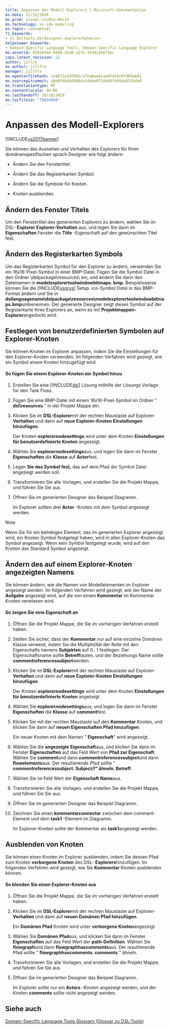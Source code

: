 ```yaml
---
title: Anpassen des Modell-Explorers | Microsoft-Dokumentation
ms.date: 11/15/2016
ms.prod: visual-studio-dev14
ms.technology: vs-ide-modeling
ms.topic: conceptual
f1_keywords:
- vs.dsltools.dsldesigner.explorerbehavior
helpviewer_keywords:
- Domain-Specific Language Tools, Domain-Specific Language Explorer
ms.assetid: d2926444-9408-41d8-a27e-3fd0c416f9ac
caps.latest.revision: 22
author: jillre
ms.author: jillfra
manager: jillfra
ms.openlocfilehash: ce96f2a3df901c1fea0aa4caa97d29c07db5e681
ms.sourcegitcommit: a8e8f4bd5d508da34bbe9f2d4d9fa94da0539de0
ms.translationtype: MT
ms.contentlocale: de-DE
ms.lasthandoff: 10/19/2019
ms.locfileid: "72654956"
---
```

# <a name="customizing-the-model-explorer"></a>Anpassen des Modell-Explorers
[!INCLUDE[vs2017banner](../includes/vs2017banner.md)]

Sie können das Aussehen und Verhalten des Explorers für Ihren domänenspezifischen sprach Designer wie folgt ändern:

- Ändern Sie den Fenstertitel.

- Ändern Sie das Registerkarten Symbol.

- Ändern Sie die Symbole für Knoten.

- Knoten ausblenden.

## <a name="changing-the-window-title"></a>Ändern des Fenster Titels
 Um den Fenstertitel des generierten Explorers zu ändern, wählen Sie im DSL- **Explorer** **Explorer-Verhalten** aus, und legen Sie dann im **Eigenschaften** Fenster die **Title** -Eigenschaft auf den gewünschten Titel fest.

## <a name="changing-the-tab-icon"></a>Ändern des Registerkarten Symbols
 Um das Registerkarten Symbol für den Explorer zu ändern, verwenden Sie ein 16x16-Pixel-Symbol in einer BMP-Datei. Fügen Sie die Symbol Datei in den Ordner \dslpackage\resources\ ein, und ändern Sie dann den Dateinamen in **modelexplorertoolwindowbitmaps. bmp**. Beispielsweise können Sie die [!INCLUDE[vsprvs](../includes/vsprvs-md.md)] Setup. ico-Symbol Datei in das BMP-Format ändern und Sie in **dsllanguagename\dslpackage\resources\modelexplorertoolwindowbitmaps.bmp**umbenennen. Der generierte Designer zeigt dieses Symbol auf der Registerkarte Ihres Explorers an, wenn es mit **Projektmappen-Explorer**angedockt wird.

## <a name="setting-custom-icons-on-explorer-nodes"></a>Festlegen von benutzerdefinierten Symbolen auf Explorer-Knoten
 Sie können Knoten im Explorer anpassen, indem Sie die Einstellungen für den Explorer-Knoten verwenden. Im folgenden Verfahren wird gezeigt, wie ein Symbol einem Knoten hinzugefügt wird.

#### <a name="to-add-an-icon-to-an-explorer-node"></a>So fügen Sie einem Explorer-Knoten ein Symbol hinzu

1. Erstellen Sie eine [!INCLUDE[dsl](../includes/dsl-md.md)] Lösung mithilfe der Lösungs Vorlage für den Task Fluss.

2. Fügen Sie eine BMP-Datei mit einem 16x16-Pixel-Symbol im Ordner " **dsl\resources** " in der Projekt Mappe ein.

3. Klicken Sie im **DSL-Explorer**mit der rechten Maustaste auf Explorer- **Verhalten** und dann auf **neue Explorer-Knoten Einstellungen hinzufügen**.

     Der Knoten **explorernodesettings** wird unter dem Knoten **Einstellungen für benutzerdefinierte Knoten** angezeigt.

4. Wählen Sie **explorernodesettings**aus, und legen Sie dann im Fenster **Eigenschaften** die **Klasse** auf **Actor**fest.

5. Legen **Sie das Symbol fest,** das auf dem Pfad der Symbol Datei angezeigt werden soll.

6. Transformieren Sie alle Vorlagen, und erstellen Sie die Projekt Mappe, und führen Sie Sie aus.

7. Öffnen Sie im generierten Designer das Beispiel Diagramm.

     Im Explorer sollten drei **Actor** -Knoten mit dem Symbol angezeigt werden.

> [!NOTE]
> Wenn Sie für ein beliebiges Element, das im generierten Explorer angezeigt wird, ein Knoten Symbol festgelegt haben, wird in allen Explorer-Knoten das Symbol angezeigt. Wenn kein Symbol festgelegt wurde, wird auf den Knoten das Standard Symbol angezeigt.

## <a name="changing-the-name-displayed-on-an-explorer-node"></a>Ändern des auf einem Explorer-Knoten angezeigten Namens
 Sie können ändern, wie die Namen von Modellelementen im Explorer angezeigt werden. Im folgenden Verfahren wird gezeigt, wie der Name der **Aufgabe** angezeigt wird, auf die von einem **Kommentar** im Kommentar Knoten verwiesen wird.

#### <a name="to-display-a-property"></a>So zeigen Sie eine Eigenschaft an

1. Öffnen Sie die Projekt Mappe, die Sie im vorherigen Verfahren erstellt haben.

2. Stellen Sie sicher, dass der **Kommentar** nur auf eine einzelne Domänen Klasse verweist, indem Sie die Multiplizität der Rolle mit den Eigenschafts namens **Subjekten** auf 0.. 1 festlegen. Der Eigenschaftsname sollte **Betreff**lauten, und der Beziehungs Name sollte **commentreferencessubject**werden.

3. Klicken Sie im **DSL-Explorer**mit der rechten Maustaste auf Explorer- **Verhalten** und dann auf **neue Explorer-Knoten Einstellungen hinzufügen**.

     Der Knoten **explorernodesettings** wird unter dem Knoten **Einstellungen für benutzerdefinierte Knoten** angezeigt.

4. Wählen Sie **explorernodesettings**aus, und legen Sie dann im Fenster **Eigenschaften** die **Klasse** auf **comment**fest.

5. Klicken Sie mit der rechten Maustaste auf den **Kommentar** Knoten, und klicken Sie dann auf **neuen Eigenschaften Pfad hinzufügen**.

     Ein neuer Knoten mit dem Namen " **Eigenschaft**" wird angezeigt.

6. Wählen Sie die **angezeigte Eigenschaft**aus, und klicken Sie dann im Fenster **Eigenschaften** auf das Feld Wert von **Pfad zur Eigenschaft**. Wählen Sie **comment**und dann **commentreferencessubject**und dann **flowelements**aus. Der resultierende Pfad sollte " **commentreferencessubject. Subject/!" ähneln. Betreff**.

7. Wählen Sie im Feld Wert der **Eigenschaft** **Name**aus.

8. Transformieren Sie alle Vorlagen, und erstellen Sie die Projekt Mappe, und führen Sie Sie aus.

9. Öffnen Sie im generierten Designer das Beispiel Diagramm.

10. Zeichnen Sie einen **kommentarconnector** zwischen dem comment-Element und dem **task1** -Element im Diagramm.

     Im Explorer-Knoten sollte der Kommentar als **task1**angezeigt werden.

## <a name="hiding-nodes"></a>Ausblenden von Knoten
 Sie können einen Knoten im Explorer ausblenden, indem Sie dessen Pfad zum Knoten **verborgene Knoten** des DSL- **Explorers**hinzufügen. Im folgenden Verfahren wird gezeigt, wie Sie **Kommentar** Knoten ausblenden können.

#### <a name="to-hide-an-explorer-node"></a>So blenden Sie einen Explorer-Knoten aus

1. Öffnen Sie die Projekt Mappe, die Sie im vorherigen Verfahren erstellt haben.

2. Klicken Sie im **DSL-Explorer**mit der rechten Maustaste auf Explorer- **Verhalten** und dann auf **neuen Domänen Pfad hinzufügen**.

     Ein **Domänen Pfad** Knoten wird unter **verborgene Knoten**angezeigt.

3. Wählen Sie **Domänen Pfad**aus, und klicken Sie dann im Fenster **Eigenschaften** auf das Feld Wert der **path-Definition**. Wählen Sie **flowgraph**und dann **flowgraphhascomments**aus. Der resultierende Pfad sollte " **flowgraphhascomments. comments** " ähneln.

4. Transformieren Sie alle Vorlagen, und erstellen Sie die Projekt Mappe, und führen Sie Sie aus.

5. Öffnen Sie im generierten Designer das Beispiel Diagramm.

     Im Explorer sollte nur ein **Actors** -Knoten angezeigt werden, und der Knoten **comments** sollte nicht angezeigt werden.

## <a name="see-also"></a>Siehe auch
 [Domain-Specific Language Tools Glossary (Glossar zu DSL-Tools)](https://msdn.microsoft.com/ca5e84cb-a315-465c-be24-76aa3df276aa)

